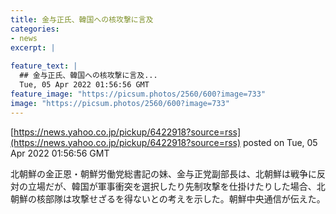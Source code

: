 ```yaml
---
title: 金与正氏、韓国への核攻撃に言及
categories:
- news
excerpt: |
  
feature_text: |
  ## 金与正氏、韓国への核攻撃に言及...
  Tue, 05 Apr 2022 01:56:56 GMT
feature_image: "https://picsum.photos/2560/600?image=733"
image: "https://picsum.photos/2560/600?image=733"
---
```


[https://news.yahoo.co.jp/pickup/6422918?source=rss](https://news.yahoo.co.jp/pickup/6422918?source=rss)
posted on Tue, 05 Apr 2022 01:56:56 GMT

<!--more-->

北朝鮮の金正恩・朝鮮労働党総書記の妹、金与正党副部長は、北朝鮮は戦争に反対の立場だが、韓国が軍事衝突を選択したり先制攻撃を仕掛けたりした場合、北朝鮮の核部隊は攻撃せざるを得ないとの考えを示した。朝鮮中央通信が伝えた。
